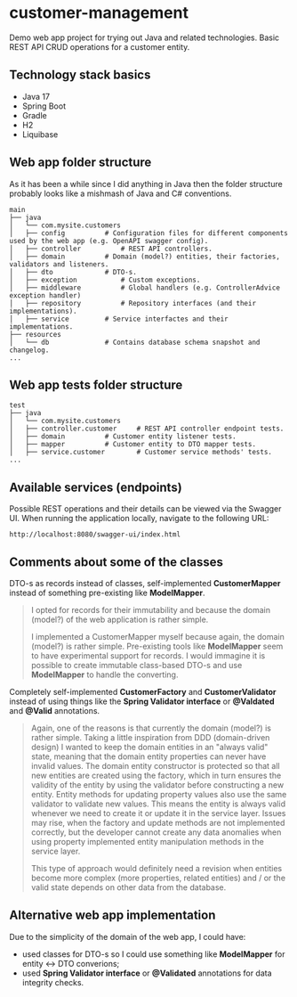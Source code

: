 # customer-management
Demo web app project for trying out Java and related technologies.
Basic REST API CRUD operations for a customer entity.

## Technology stack basics

* Java 17
* Spring Boot
* Gradle
* H2 
* Liquibase

## Web app folder structure
As it has been a while since I did anything in Java then the folder structure probably looks like a mishmash of Java and C# conventions.

	main
	├── java
	│   └── com.mysite.customers
	│	├── config			# Configuration files for different components used by the web app (e.g. OpenAPI swagger config).
	│	├── controller			# REST API controllers.
	│	├── domain			# Domain (model?) entities, their factories, validators and listeners.
	│	├── dto				# DTO-s.
	│	├── exception			# Custom exceptions.
	│	├── middleware			# Global handlers (e.g. ControllerAdvice exception handler)
	│	├── repository			# Repository interfaces (and their implementations).
	│	├── service			# Service interfactes and their implementations.
	├── resources 
	│   └── db				# Contains database schema snapshot and changelog.
    ...
	
## Web app tests folder structure

	test
	├── java
	│   └── com.mysite.customers
	│	├── controller.customer		# REST API controller endpoint tests.
	│	├── domain			# Customer entity listener tests.
	│	├── mapper			# Customer entity to DTO mapper tests.
	│	├── service.customer		# Customer service methods' tests.
	...

## Available services (endpoints)
Possible REST operations and their details can be viewed via the Swagger UI.
When running the application locally, navigate to the following URL:
```
http://localhost:8080/swagger-ui/index.html
```

## Comments about some of the classes
DTO-s as records instead of classes, self-implemented **CustomerMapper** instead of something pre-existing like **ModelMapper**.

> I opted for records for their immutability and because the domain (model?) of the web application is rather simple.
>
> I implemented a CustomerMapper myself because again, the domain (model?) is rather simple. Pre-existing tools like **ModelMapper** seem to have experimental support for records. I would immagine it is possible to create immutable class-based DTO-s and use **ModelMapper** to handle the converting.

Completely self-implemented **CustomerFactory** and **CustomerValidator** instead of using things like the **Spring Validator interface** or **@Valdated** and **@Valid** annotations.

> Again, one of the reasons is that currently the domain (model?) is rather simple.
> Taking a little inspiration from DDD (domain-driven design) I wanted to keep the domain entities in an "always valid" state, meaning that the domain entity properties can never have invalid values.
> The domain entity constructor is protected so that all new entities are created using the factory, which in turn ensures the validity of the entity by using the validator before constructing a new entity.
> Entity methods for updating property values also use the same validator to validate new values.
> This means the entity is always valid whenever we need to create it or update it in the service layer. Issues may rise, when the factory and update methods are not implemented correctly, but the developer cannot create any data anomalies when using property implemented entity manipulation methods in the service layer.
>
> This type of approach would definitely need a revision when entities become more complex (more properties, related entities) and / or the valid state depends on other data from the database.

## Alternative web app implementation
Due to the simplicity of the domain of the web app, I could have:
* used classes for DTO-s so I could use something like **ModelMapper** for entity <-> DTO converions;
* used **Spring Validator interface** or **@Validated** annotations for data integrity checks.

